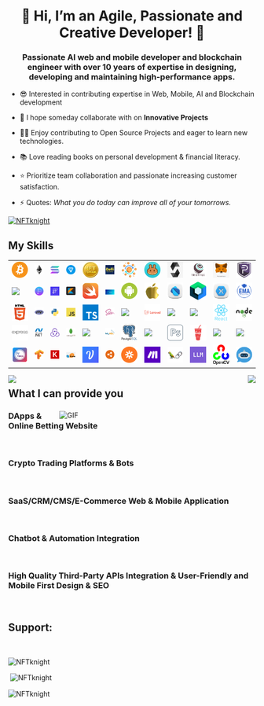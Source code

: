 <h1 align="center" dir="auto">👋 Hi, I’m an Agile, Passionate and Creative Developer! 👋</h1>

<p align="center">
  <h3 align="center">Passionate AI web and mobile developer and blockchain engineer with over 10 years of expertise in designing, developing and maintaining high-performance apps.</h3>

- 😎 Interested in contributing expertise in Web, Mobile, AI and Blockchain development

- 👯 I hope someday collaborate with on **Innovative Projects**

- 👨‍💻 Enjoy contributing to Open Source Projects and eager to learn new technologies.

- 📚 Love reading books on personal development & financial literacy.
 
- ⭐ Prioritize team collaboration and passionate increasing customer satisfaction.

- ⚡ Quotes: _What you do today can improve all of your tomorrows._
</p>

<p align="left"> <a href="https://github.com/nftknight/"><img src="https://github-profile-trophy.vercel.app/?username=nftknight" alt="NFTknight" /></a> </p>

## My Skills

<table>
  <tr>
      <td><img src="https://github.com/kroim/profile/blob/master/icons/icon_bitcoin.png?raw=true" width="200"></td>
      <td><img src="https://raw.githubusercontent.com/duskodev/icons/refs/heads/main/blockchain/ethereum.png" width="200"/></td>
      <td><img src="https://raw.githubusercontent.com/duskodev/icons/refs/heads/main/blockchain/solana.png" width="200"/></td>
      <td><img src="https://raw.githubusercontent.com/duskodev/icons/refs/heads/main/blockchain/toncoin.png" width="200"/></td>
      <td><img src="https://github.com/kroim/profile/blob/master/icons/icon_nft.png?raw=true" width="200"></td>
      <td><img src="https://github.com/kroim/profile/blob/master/icons/icon_defi.png?raw=true" width="200"></td>
      <td><img src="https://raw.githubusercontent.com/duskodev/icons/refs/heads/main/blockchain/dex.png" width="200"/></td>
      <td><img src="https://github.com/kroim/profile/blob/master/icons/icon_pancake.png?raw=true" width="200"></td>
      <td><img src="https://github.com/kroim/profile/blob/master/icons/icon_solidity.png?raw=true" width="200"></td>
      <td><img src="https://github.com/kroim/profile/blob/master/icons/icon_truffle.png?raw=true" width="200"></td>
      <td><img src="https://github.com/kroim/profile/blob/master/icons/icon_metamask.png?raw=true" width="200"></td>
      <td><img src="https://github.com/kroim/profile/blob/master/icons/icon_pivx.png?raw=true" width="200"></td>
    </tr>
    <tr>
      <td><img src="https://reactnative.dev/img/header_logo.svg" width="200"/></td>
      <td><img src="https://raw.githubusercontent.com/duskodev/icons/refs/heads/main/mobile/flutter.png" width="200"/></td>
      <td><img src="https://raw.githubusercontent.com/duskodev/icons/refs/heads/main/mobile/fflow.png" width="200"/></td>
      <td><img src="https://raw.githubusercontent.com/duskodev/icons/refs/heads/main/mobile/kotlin.png" width="200"/></td>
      <td><img src="https://github.com/kroim/profile/blob/master/icons/icon_swift.png?raw=true" width="200"></td>
      <td><img src="https://raw.githubusercontent.com/duskodev/icons/refs/heads/main/mobile/swiftUI.png" width="200"/></td>
      <td><img src="https://github.com/kroim/profile/blob/master/icons/icon_android.png?raw=true" width="200"></td>
      <td><img src="https://github.com/kroim/profile/blob/master/icons/icon_apple.png?raw=true" width="200"></td>
      <td><img src="https://raw.githubusercontent.com/duskodev/icons/refs/heads/main/mobile/dart.png" width="200"/></td>
      <td><img src="https://raw.githubusercontent.com/duskodev/icons/refs/heads/main/mobile/jetpack.png" width="200"/></td>
      <td><img src="https://raw.githubusercontent.com/duskodev/icons/refs/heads/main/mobile/xamarin.png" width="200"/></td>
      <td><img src="https://raw.githubusercontent.com/duskodev/icons/refs/heads/main/mobile/ema.png" width="200"/></td>
    </tr>
    <tr>
      <td><img src="https://raw.githubusercontent.com/devicons/devicon/master/icons/html5/html5-original-wordmark.svg" width="200"/></td>
      <td><img src="https://raw.githubusercontent.com/devicons/devicon/master/icons/php/php-original.svg" width="200"/></td>
      <td><img src="https://raw.githubusercontent.com/devicons/devicon/master/icons/python/python-original.svg" width="200"/></td>
      <td><img src="https://raw.githubusercontent.com/devicons/devicon/master/icons/javascript/javascript-original.svg" width="200"/></td>
      <td><img src="https://raw.githubusercontent.com/devicons/devicon/master/icons/typescript/typescript-original.svg" width="200"/></td>
      <td><img src="https://raw.githubusercontent.com/devicons/devicon/master/icons/sass/sass-original.svg" width="200"/></td>
      <td><img src="https://www.vectorlogo.zone/logos/tailwindcss/tailwindcss-icon.svg" width="200"/></td>
      <td><img src="https://raw.githubusercontent.com/devicons/devicon/master/icons/laravel/laravel-original-wordmark.svg" width="200"/></td>
      <td><img src="https://cdn.iconscout.com/icon/free/png-64/angular-3-226070.png" width="200"></td>
      <td><img src="https://cdn.iconscout.com/icon/free/png-128/vue-282497.png" width="200"></td>
      <td><img src="https://raw.githubusercontent.com/devicons/devicon/master/icons/react/react-original-wordmark.svg" width="200"/></td>
      <td><img src="https://raw.githubusercontent.com/devicons/devicon/master/icons/nodejs/nodejs-original-wordmark.svg" width="200"/></td>
    </tr>
    <tr>
      <td><img src="https://raw.githubusercontent.com/devicons/devicon/master/icons/express/express-original-wordmark.svg" width="200"/></td>
      <td><img src="https://raw.githubusercontent.com/devicons/devicon/master/icons/dot-net/dot-net-original-wordmark.svg" width="200"/></td>
      <td><img src="https://raw.githubusercontent.com/devicons/devicon/master/icons/redux/redux-original.svg" width="200"/></td>
      <td><img src="https://raw.githubusercontent.com/devicons/devicon/master/icons/mongodb/mongodb-original-wordmark.svg" width="200"/></td>
      <td><img src="https://www.vectorlogo.zone/logos/firebase/firebase-icon.svg" width="200"/></td>
      <td><img src="https://raw.githubusercontent.com/devicons/devicon/master/icons/mysql/mysql-original-wordmark.svg" width="200"/></td>
      <td><img src="https://raw.githubusercontent.com/devicons/devicon/master/icons/postgresql/postgresql-original-wordmark.svg" width="200"/></td>
      <td><img src="https://www.vectorlogo.zone/logos/git-scm/git-scm-icon.svg" width="200"/></td>
      <td><img src="https://raw.githubusercontent.com/devicons/devicon/master/icons/photoshop/photoshop-line.svg" width="200"/></td>
      <td><img src="https://raw.githubusercontent.com/devicons/devicon/master/icons/gulp/gulp-plain.svg" width="200"/></td>
      <td><img src="https://www.chartjs.org/media/logo-title.svg" width="200"/></td>
      <td><img src="https://www.vectorlogo.zone/logos/figma/figma-icon.svg" width="200"/></td>
    </tr>
    <tr>
      <td><img src="https://raw.githubusercontent.com/duskodev/icons/refs/heads/main/AI/pytorch.png" width="200"/></td>
      <td><img src="https://raw.githubusercontent.com/duskodev/icons/refs/heads/main/AI/tensorflow.png" width="200"/></td>
      <td><img src="https://raw.githubusercontent.com/duskodev/icons/refs/heads/main/AI/keras.png" width="200"/></td>
      <td><img src="https://raw.githubusercontent.com/duskodev/icons/refs/heads/main/AI/scikit.png" width="200"/></td>
      <td><img src="https://raw.githubusercontent.com/duskodev/icons/refs/heads/main/AI/voiceflow.png" width="200"/></td>
      <td><img src="https://raw.githubusercontent.com/duskodev/icons/refs/heads/main/AI/botpress.png" width="200"/></td>
      <td><img src="https://raw.githubusercontent.com/duskodev/icons/refs/heads/main/AI/zapier.png" width="200"/></td>
      <td><img src="https://raw.githubusercontent.com/duskodev/icons/refs/heads/main/AI/make_com.png" width="200"/></td>
      <td><img src="https://raw.githubusercontent.com/duskodev/icons/refs/heads/main/AI/langchain.png" width="200"/></td>
      <td><img src="https://raw.githubusercontent.com/duskodev/icons/refs/heads/main/AI/LLM.png" width="200"/></td>
      <td><img src="https://raw.githubusercontent.com/duskodev/icons/refs/heads/main/AI/openCV.png" width="200"/></td>
      <td><img src="https://raw.githubusercontent.com/duskodev/icons/refs/heads/main/AI/chatbot.png" width="200"/></td>
    </tr>
</table>

<img align="left" src="https://visitor-badge.laobi.icu/badge?page_id=NFTknight.NFTknight" />
<img align="right" src="https://img.shields.io/github/followers/NFTknight?label=Follow&style=social" />
<h1 align="center"></h1>

## What I can provide you

<div>
  <img align="right" alt="GIF" src="https://github.com/abhisheknaiidu/abhisheknaiidu/blob/master/code.gif?raw=true" width="400" />

### DApps & Online Betting Website
  <br />
  
### Crypto Trading Platforms & Bots
  <br />
  
### SaaS/CRM/CMS/E-Commerce Web & Mobile Application
  <br />
  
### Chatbot & Automation Integration
  <br />
  
### High Quality Third-Party APIs Integration & User-Friendly and Mobile First Design & SEO
  <br />

</div>

<h2 align="left">Support:</h2>
<br>

<p><img align="left" src="https://github-readme-stats.vercel.app/api/top-langs?username=nftknight&show_icons=true&locale=en&layout=compact" alt="NFTknight" /></p> <br>

<p>&nbsp;<img align="center" src="https://github-readme-stats.vercel.app/api?username=NFTknight&show_icons=true&locale=en" alt="NFTknight" /></p>

<p><img align="center" src="https://github-readme-streak-stats.herokuapp.com/?user=NFTknight&" alt="NFTknight" /></p>
